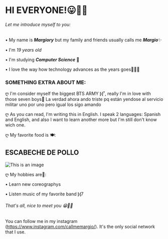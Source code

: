 # **HI EVERYONE!😛🙌🏻**

###### Let me introduce myself to you:

• My name is ***Margiory*** but my family and friends usually calls me ***Margio***✨

• I'm *19 years old*

• I'm studying ***Computer Science*** 🏢

• I love the way how technology advances as the years goes👩🏻‍💻

### SOMETHING EXTRA ABOUT ME:

ღ I'm consider myself the biggest BTS ARMY ⟭⟬⁷, really I'm in love with those seven boys💜 La verdad ahora ando triste pq están yendose al servicio militar uno por uno pero igual los sigo amando 

ღ As you can read, I'm writing this in English. I speak 2 languages: Spanish and English, and also I want to learn another more
but I'm still don't know wich one.

ღ My favorite food is 🍽: 
## **ESCABECHE DE POLLO**  
![This is an image](https://www.extra.com.pe/wp-content/uploads/2021/06/Escabeche-de-pollo.jpg)

ღ My hobbies are💭:

• Learn new coreographys

• Listen music of my favorite band ⟭⟬7 

###### That's all, nice to meet you 😁✌🏻

You can follow me in my instagram (https://www.instagram.com/callmemargio/). It's the only social network that I use.
